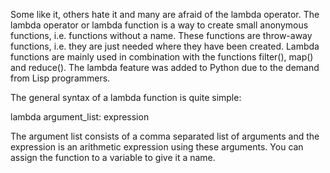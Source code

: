 Some like it, others hate it and many are afraid of the lambda operator. The lambda operator or lambda function is a way to create small anonymous functions, i.e. functions without a name. These functions are throw-away functions, i.e. they are just needed where they have been created. Lambda functions are mainly used in combination with the functions filter(), map() and reduce(). The lambda feature was added to Python due to the demand from Lisp programmers.

The general syntax of a lambda function is quite simple:

lambda argument_list: expression

The argument list consists of a comma separated list of arguments and the expression is an arithmetic expression using these arguments. You can assign the function to a variable to give it a name.
